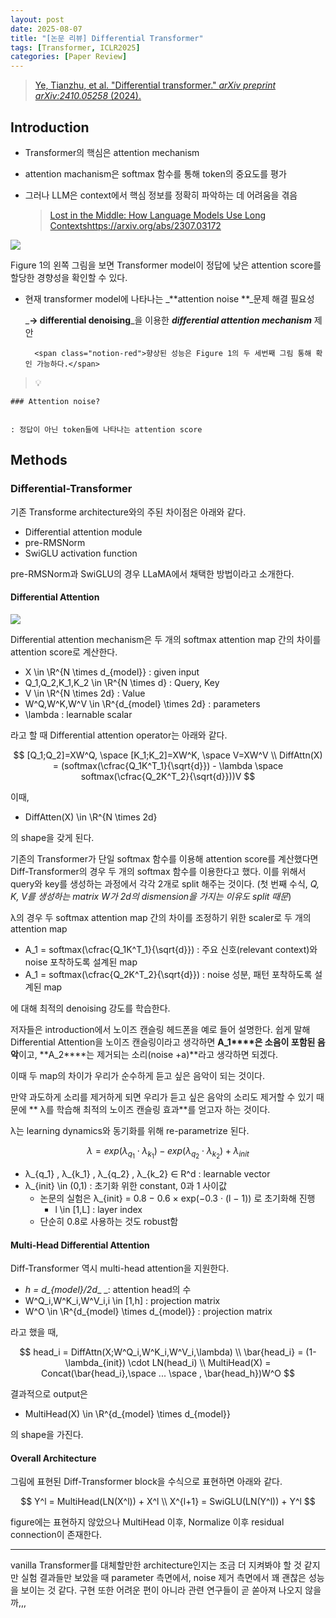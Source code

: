 ```yaml
---
layout: post
date: 2025-08-07
title: "[논문 리뷰] Differential Transformer"
tags: [Transformer, ICLR2025]
categories: [Paper Review]
---
```


> [Ye, Tianzhu, et al. "Differential transformer." ](https://arxiv.org/abs/2410.05258)[_arXiv preprint arXiv:2410.05258_](https://arxiv.org/abs/2410.05258)[ (2024).](https://arxiv.org/abs/2410.05258)



## Introduction

- Transformer의 핵심은 attention mechanism
- attention machanism은 softmax 함수를 통해 token의 중요도를 평가
- 그러나 LLM은 context에서 핵심 정보를 정확히 파악하는 데 어려움을 겪음

	> [Lost in the Middle: How Language Models Use Long Contextshttps://arxiv.org/abs/2307.03172](https://arxiv.org/abs/2307.03172)


![](https://prod-files-secure.s3.us-west-2.amazonaws.com/542b861c-36a8-4051-84e5-8804b6728dba/9083ea56-691a-4752-ae26-47f403431ac8/image.png?X-Amz-Algorithm=AWS4-HMAC-SHA256&X-Amz-Content-Sha256=UNSIGNED-PAYLOAD&X-Amz-Credential=ASIAZI2LB4667LP3BYKQ%2F20250822%2Fus-west-2%2Fs3%2Faws4_request&X-Amz-Date=20250822T170053Z&X-Amz-Expires=3600&X-Amz-Security-Token=IQoJb3JpZ2luX2VjEMD%2F%2F%2F%2F%2F%2F%2F%2F%2F%2FwEaCXVzLXdlc3QtMiJGMEQCIESEke1oMgn030ZtsF%2FG95qPUKPDtvgliLU2RiHDcW8IAiA8GclT%2BpjF1WuQFNGh%2Bqj5XgaAdNnr5hAZbPM%2Fp2tnlSr%2FAwgZEAAaDDYzNzQyMzE4MzgwNSIMnTWRjLDUqS3bnNzZKtwDE8TpClUaHe%2F5cOz5RZ4r7RBPI7pVhj2WN8cXfIwNc6HECaN1LoZe0q7lk9xfumcfBec%2FegYNetuS%2Bj6cS%2FOCjluGb%2BXdBa6%2FHF%2Fqm0P9kuc1sTgqGye%2FRKEBtTknfaB%2B%2Bqd1hWwdTjRniP%2BzaBqvsY1zUCQ8vxq%2FXwMTZ9wPPAyQhJiiUgqmgYb8spa5kPPxhTlwkox9KXR7Qs49qvu8LPsfjT2B0OhkdlE88Xw2GMQnNAT7nAfFFYofd90fhVeuThbsgG9C%2BbibhU88r2OlWaHlqoYfC9IFAGXZGoKY7zghNKYyDz%2FwgtHPZwzQFEJyCWw%2F5ZKDEkzTtqz4WIiEpdNFvv9AiQ1BAbUP%2BKkuccBskW8%2BdyAT2tHpH5Ty7XnysNhlPsByEtv0Uqo%2FOq7kl%2FZ0KtTU1LRr%2Fm0F%2BDJTAz7kyuEMcoMRprgzSvDsIXup%2Bi6%2BU0dll%2FvJnU0DcNgb0ExvpIa8NzvxwbOwuxbBHGmbk8gpmyHPOEBapdbtjpLGoPpu8kNGgFh8kJ%2FuXfB6H%2FHI5VsnENSEJoswDaSikL2TlDiGw7dWFDsoyvttKs10Ttwwxe8qlytkxhbcNmMefWck%2F%2FkvpSFa6Yi6qE3xtMcTNPhvN3Opc%2Fmh4%2BcwqZyixQY6pgGr1US6l39YyW2oFU3mCL%2FVyokPdaDbJNka7i1yeNkk%2FSh8gA7AtSXOYTAI%2BHjRIqYCP0%2FajqlwdrbMRYPJkPSzM4nzpAIaCxKGS9t1rIo2UzfUA%2FkN2GNyE4HebuMMNQuVdedtJ5JNJXPyr5%2FEiyJiJh%2FMU93vBG7JWle3KyzQaUceHNblkHO8DsfvPepFuX7QNfk1sec08QIggYRhDVmF5Apsc4pW&X-Amz-Signature=7b13318708391e67768da88f0bef2f8d2a249f9c36e7e094345f89122fe95245&X-Amz-SignedHeaders=host&x-amz-checksum-mode=ENABLED&x-id=GetObject)


Figure 1의 왼쪽 그림을 보면 Transformer model이 정답에 낮은 attention score를 할당한 경향성을 확인할 수 있다.

- 현재 transformer model에 나타나는 _**attention noise **_문제 해결 필요성

	_**→ differential denoising**_을 이용한 _**differential attention mechanism**_ 제안


		<span class="notion-red">향상된 성능은 Figure 1의 두 세번째 그림 통해 확인 가능하다.</span>


> 💡 


	### Attention noise?


	: 정답이 아닌 token들에 나타나는 attention score



## Methods



### Differential-Transformer


기존 Transforme architecture와의 주된 차이점은 아래와 같다.

- Differential attention module
- pre-RMSNorm
- SwiGLU activation function

pre-RMSNorm과 SwiGLU의 경우 LLaMA에서 채택한 방법이라고 소개한다.



#### Differential Attention


![](https://prod-files-secure.s3.us-west-2.amazonaws.com/542b861c-36a8-4051-84e5-8804b6728dba/116d70b2-1963-4810-9167-f4c7d8a06e8f/image.png?X-Amz-Algorithm=AWS4-HMAC-SHA256&X-Amz-Content-Sha256=UNSIGNED-PAYLOAD&X-Amz-Credential=ASIAZI2LB4667LP3BYKQ%2F20250822%2Fus-west-2%2Fs3%2Faws4_request&X-Amz-Date=20250822T170053Z&X-Amz-Expires=3600&X-Amz-Security-Token=IQoJb3JpZ2luX2VjEMD%2F%2F%2F%2F%2F%2F%2F%2F%2F%2FwEaCXVzLXdlc3QtMiJGMEQCIESEke1oMgn030ZtsF%2FG95qPUKPDtvgliLU2RiHDcW8IAiA8GclT%2BpjF1WuQFNGh%2Bqj5XgaAdNnr5hAZbPM%2Fp2tnlSr%2FAwgZEAAaDDYzNzQyMzE4MzgwNSIMnTWRjLDUqS3bnNzZKtwDE8TpClUaHe%2F5cOz5RZ4r7RBPI7pVhj2WN8cXfIwNc6HECaN1LoZe0q7lk9xfumcfBec%2FegYNetuS%2Bj6cS%2FOCjluGb%2BXdBa6%2FHF%2Fqm0P9kuc1sTgqGye%2FRKEBtTknfaB%2B%2Bqd1hWwdTjRniP%2BzaBqvsY1zUCQ8vxq%2FXwMTZ9wPPAyQhJiiUgqmgYb8spa5kPPxhTlwkox9KXR7Qs49qvu8LPsfjT2B0OhkdlE88Xw2GMQnNAT7nAfFFYofd90fhVeuThbsgG9C%2BbibhU88r2OlWaHlqoYfC9IFAGXZGoKY7zghNKYyDz%2FwgtHPZwzQFEJyCWw%2F5ZKDEkzTtqz4WIiEpdNFvv9AiQ1BAbUP%2BKkuccBskW8%2BdyAT2tHpH5Ty7XnysNhlPsByEtv0Uqo%2FOq7kl%2FZ0KtTU1LRr%2Fm0F%2BDJTAz7kyuEMcoMRprgzSvDsIXup%2Bi6%2BU0dll%2FvJnU0DcNgb0ExvpIa8NzvxwbOwuxbBHGmbk8gpmyHPOEBapdbtjpLGoPpu8kNGgFh8kJ%2FuXfB6H%2FHI5VsnENSEJoswDaSikL2TlDiGw7dWFDsoyvttKs10Ttwwxe8qlytkxhbcNmMefWck%2F%2FkvpSFa6Yi6qE3xtMcTNPhvN3Opc%2Fmh4%2BcwqZyixQY6pgGr1US6l39YyW2oFU3mCL%2FVyokPdaDbJNka7i1yeNkk%2FSh8gA7AtSXOYTAI%2BHjRIqYCP0%2FajqlwdrbMRYPJkPSzM4nzpAIaCxKGS9t1rIo2UzfUA%2FkN2GNyE4HebuMMNQuVdedtJ5JNJXPyr5%2FEiyJiJh%2FMU93vBG7JWle3KyzQaUceHNblkHO8DsfvPepFuX7QNfk1sec08QIggYRhDVmF5Apsc4pW&X-Amz-Signature=edd43502b6b1050ac7a8e85c0b16d23dd2856165f4a2a2f8ec5d19215c5c26d1&X-Amz-SignedHeaders=host&x-amz-checksum-mode=ENABLED&x-id=GetObject)


Differential attention mechanism은 두 개의 softmax attention map 간의 차이를 attention score로 계산한다.

- X \in \R^{N \times d\_{model}} : given input
- Q\_1,Q\_2,K\_1,K\_2 \in \R^{N \times d} : Query, Key
- V \in \R^{N \times 2d} : Value
- W^Q,W^K,W^V \in \R^{d\_{model} \times 2d} : parameters
- \lambda : learnable scalar

라고 할 때 Differential attention operator는 아래와 같다.


$$
[Q_1;Q_2]=XW^Q, \space [K_1;K_2]=XW^K, \space V=XW^V \\
DiffAttn(X) = (softmax(\cfrac{Q_1K^T_1}{\sqrt{d}}) - \lambda \space softmax(\cfrac{Q_2K^T_2}{\sqrt{d}}))V
$$


이때,

- DiffAtten(X) \in \R^{N \times 2d}

의 shape을 갖게 된다.


기존의 Transformer가 단일 softmax 함수를 이용해 attention score를 계산했다면 Diff-Transformer의 경우 두 개의 softmax 함수를 이용한다고 했다. 이를 위해서 query와 key를 생성하는 과정에서 각각 2개로 split 해주는 것이다. <span class="notion-red">(첫 번째 수식, </span><span class="notion-red">_Q, K, V를 생성하는 matrix W가 2d의 dismension을 가지는 이유도 split 때문_</span><span class="notion-red">)</span>


 λ의 경우 두 softmax attention map 간의 차이를 조정하기 위한 scaler로 두 개의 attention map

- A\_1 = softmax(\cfrac{Q\_1K^T\_1}{\sqrt{d}}) : 주요 신호(relevant context)와 noise 포착하도록 설계된 map
- A\_1 = softmax(\cfrac{Q\_2K^T\_2}{\sqrt{d}}) : noise 성분, 패턴 포착하도록 설계된 map 

에 대해 최적의 denoising 강도를 학습한다.


저자들은 introduction에서 노이즈 캔슬링 헤드폰을 예로 들어 설명한다. 쉽게 말해 Differential Attention을 노이즈 캔슬링이라고 생각하면 **A\_1****은 소음이 포함된 음악**이고, **A\_2****는 제거되는 소리(noise +a)**라고 생각하면 되겠다. 


이때 두 map의 차이가 우리가 순수하게 듣고 싶은 음악이 되는 것이다. 


만약 과도하게 소리를 제거하게 되면 우리가 듣고 싶은 음악의 소리도 제거할 수 있기 때문에 ** λ를 학습해 최적의 노이즈 캔슬링 효과**를 얻고자 하는 것이다.


λ는 learning dynamics와 동기화를 위해 re-parametrize 된다.


$$
\lambda = exp(\lambda_{q_1} \cdot \lambda_{k_1}) - exp(\lambda_{q_2} \cdot \lambda_{k_2}) + \lambda_{init}
$$

- λ\_{q\_1} , λ\_{k\_1} , λ\_{q\_2} , λ\_{k\_2} ∈ R^d : learnable vector
- λ\_{init} \in (0,1) : 초기화 위한 constant, 0과 1 사이값
	- 논문의 실험은 λ\_{init} = 0.8 − 0.6 × exp(−0.3 · (l − 1)) 로 초기화해 진행
		- l \in [1,L] : layer index
	- 단순히 0.8로 사용하는 것도 robust함


#### **Multi-Head Differential Attention**


Diff-Transformer 역시 multi-head attention을 지원한다.

- _h = d\_{model}/2d__ _: attention head의 수
- W^Q\_i,W^K\_i,W^V\_i,i \in [1,h] : projection matrix
- W^O \in \R^{d\_{model} \times d\_{model}} : projection matrix

라고 했을 때,


$$
head_i = DiffAttn(X;W^Q_i,W^K_i,W^V_i,\lambda) \\
\bar{head_i} = (1-\lambda_{init}) \cdot LN(head_i) \\
MultiHead(X) = Concat(\bar{head_i},\space ... \space , \bar{head_h})W^O
$$


결과적으로 output은

- MultiHead(X) \in \R^{d\_{model} \times d\_{model}}

의 shape을 가진다.



#### Overall Architecture


그림에 표현된 Diff-Transformer block을 수식으로 표현하면 아래와 같다.


$$
Y^l = MultiHead(LN(X^l)) + X^l \\
X^{l+1} = SwiGLU(LN(Y^l)) + Y^l
$$


figure에는 표현하지 않았으나 MultiHead 이후, Normalize 이후 residual connection이 존재한다.


---


vanilla Transformer를 대체할만한 architecture인지는 조금 더 지켜봐야 할 것 같지만 실험 결과들만 보았을 때 parameter 측면에서, noise 제거 측면에서 꽤 괜찮은 성능을 보이는 것 같다. 구현 또한 어려운 편이 아니라 관련 연구들이 곧 쏟아져 나오지 않을까,,,

